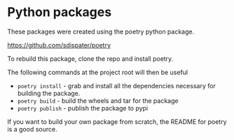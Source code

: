 # Python packages

These packages were created using the poetry python package.

https://github.com/sdispater/poetry

To rebuild this package, clone the repo and install poetry.

The following commands at the project root will then be useful

* `poetry install` - grab and install all the dependencies necessary for building the package.
* `poetry build` - build the wheels and tar for the package
* `poetry publish` - publish the package to pypi

If you want to build your own package from scratch, the README for poetry is a good source.
